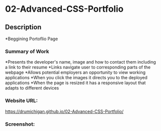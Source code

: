 # 02-Advanced-CSS-Portfolio


## Description

*Beggining Portoflio Page

### Summary of Work

*Presents the developer's name, image and how to contact them including a link to their resume
*Links navigate user to corresponding parts of the webpage
*Allows potential employers an opportunity to view working applications
*When you click the images it directs you to the deployed applications
*When the page is resized it has a responsive layout that adapts to different devices

### Website URL:

https://drumichigan.github.io/02-Advanced-CSS-Portfolio/

### Screenshot:


